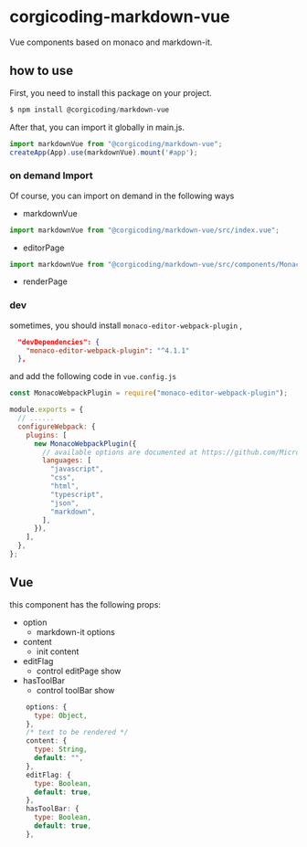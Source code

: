 # corgicoding-markdown-vue

Vue components based on monaco and markdown-it.

## how to use

First, you need to install this package on your project.

``` powershell
$ npm install @corgicoding/markdown-vue
```

After that, you can import it globally in main.js.

``` js
import markdownVue from "@corgicoding/markdown-vue";
createApp(App).use(markdownVue).mount('#app');
```

### on demand Import

Of course, you can import on demand in the following ways

- markdownVue

``` js
import markdownVue from "@corgicoding/markdown-vue/src/index.vue";
```

- editorPage

``` js
import markdownVue from "@corgicoding/markdown-vue/src/components/Monaco.vue";
```

- renderPage

### dev

sometimes, you should install `monaco-editor-webpack-plugin` ,

``` json
  "devDependencies": {
    "monaco-editor-webpack-plugin": "^4.1.1"
  },
```

and add the following code in `vue.config.js`

``` js
const MonacoWebpackPlugin = require("monaco-editor-webpack-plugin");

module.exports = {
  // ......
  configureWebpack: {
    plugins: [
      new MonacoWebpackPlugin({
        // available options are documented at https://github.com/Microsoft/monaco-editor-webpack-plugin#options
        languages: [
          "javascript",
          "css",
          "html",
          "typescript",
          "json",
          "markdown",
        ],
      }),
    ],
  },
};
```

## Vue

this component has the following props:

- option 
  - markdown-it options
- content
  - init content
- editFlag
  - control editPage show
- hasToolBar
  - control toolBar show

``` js
    options: {
      type: Object,
    },
    /* text to be rendered */
    content: {
      type: String,
      default: "",
    },
    editFlag: {
      type: Boolean,
      default: true,
    },
    hasToolBar: {
      type: Boolean,
      default: true,
    },
```


